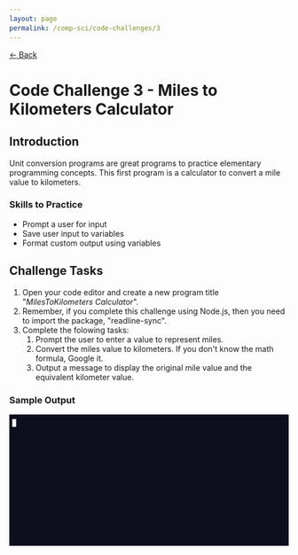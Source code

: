 ```yaml
---
layout: page
permalink: /comp-sci/code-challenges/3
---
```


[← Back](./)

# Code Challenge 3 - Miles to Kilometers Calculator

## Introduction

Unit conversion programs are great programs to practice elementary programming concepts. This first program is a calculator to convert a mile value to kilometers.

### Skills to Practice
- Prompt a user for input
- Save user input to variables
- Format custom output using variables

## Challenge Tasks
1. Open your code editor and create a new program title "*MilesToKilometers Calculator*".
2. Remember, if you complete this challenge using Node.js, then you need to import the package, "readline-sync".
3. Complete the folowing tasks:
    1. Prompt the user to enter a value to represent miles.
    2. Convert the miles value to kilometers. If you don't know the math formula, Google it.
    3. Output a message to display the original mile value and the equivalent kilometer value.

### Sample Output

<img src="/assets/img/challenges/challenge-3-mile-to-kilometer-sample.gif" alt="sample output" title="sample output">